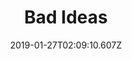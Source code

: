 ---
title: Bad Ideas
artist: Tessa Violet
date: 2019-01-27T02:09:10.607Z
cover: /upload/c9284e25d68511b33a3376e6eafc1587.1000x1000x1.jpg
styles:
  - Indie Pop
links:
  spotify: https://play.spotify.com/album/22Q7rFTYQyqwcgmpNJbjrP
  youtube: https://music.youtube.com/playlist?list=OLAK5uy_nvsBn7e1feZhGUcOAy18ixltzcDe9gYTI
  applemusic: https://music.apple.com/us/album/bad-ideas/1482084346?uo=4
  soundcloud: ""
  bandcamp: ""
  googleplay: https://play.google.com/music/m/B6bqcfposzgflngyf4evea7xiby?signup_if_needed=1
  deezer: https://www.deezer.com/album/113372352
---